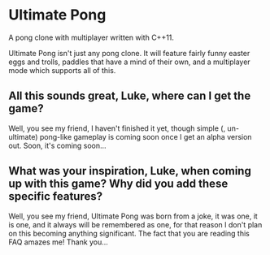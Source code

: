 Ultimate Pong
=============

A pong clone with multiplayer written with C++11.

Ultimate Pong isn't just any pong clone. It will feature fairly funny easter eggs and trolls, paddles that have a mind of their own, and a multiplayer mode which supports all of this.

All this sounds great, Luke, where can I get the game?
------------------------------------------------------
Well, you see my friend, I haven't finished it yet, though simple (, un-ultimate) pong-like gameplay is coming soon once I get an alpha version out. Soon, it's coming soon...

What was your inspiration, Luke, when coming up with this game? Why did you add these specific features?
--------------------------------------------------------------------------------------------------------
Well, you see my friend, Ultimate Pong was born from a joke, it was one, it is one, and it always will be remembered as one, for that reason I don't plan on this becoming anything significant. The fact that you are reading this FAQ amazes me! Thank you...
